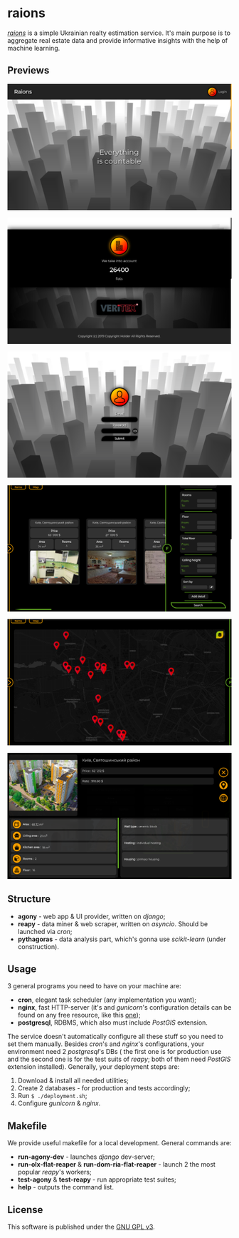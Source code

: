 raions
======
[*raions*](http://raions.veritexgroup.com.ua/) is a simple Ukrainian realty estimation service.
It's main purpose is to aggregate real estate data and provide informative insights with the help 
of machine learning.

Previews
--------
![preview0](previews/preview0.png)

![preview1](previews/preview1.png)

![preview2](previews/preview2.png)

![preview3](previews/preview3.png)

![preview4](previews/preview4.png)

![preview5](previews/preview5.png)

Structure
---------
- **agony** - web app & UI provider, written on *django*;
- **reapy** - data miner & web scraper, written on *asyncio*. Should be launched via *cron*;
- **pythagoras** - data analysis part, which's gonna use *scikit-learn* (under construction).

Usage
-----
3 general programs you need to have on your machine are:
- **cron**, elegant task scheduler (any implementation you want);
- **nginx**, fast HTTP-server (it's and *gunicorn*'s configuration details can be found on any
free resource, like this [one](https://www.digitalocean.com/community/tutorials/how-to-set-up-django-with-postgres-nginx-and-gunicorn-on-ubuntu-16-04));
- **postgresql**, RDBMS, which also must include *PostGIS* extension.

The service doesn't automatically configure all these stuff so you need to set them manually. 
Besides *cron*'s and *nginx*'s configurations, your environment need 2 *postgresql*'s DBs (
the first one is for production use and the second one is for the test suits of *reapy*; both
of them need *PostGIS* extension installed). Generally, your deployment steps are:
1. Download & install all needed utilities;
2. Create 2 databases - for production and tests accordingly;
3. Run `$ ./deployment.sh`;
4. Configure *gunicorn* & *nginx*. 

Makefile
--------
We provide useful makefile for a local development. General commands are:
- **run-agony-dev** - launches *django* dev-server;
- **run-olx-flat-reaper** & **run-dom-ria-flat-reaper** - launch 2 the most popular *reapy*'s workers;
- **test-agony** & **test-reapy** - run appropriate test suites;
- **help** - outputs the command list.

License
-------
This software is published under the [GNU GPL v3](LICENSE).